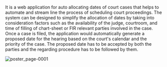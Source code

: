 It is a web application for auto allocating dates of court cases that helps to automate and stream line the process of scheduling court proceedings.
The system can be designed to simplify the allocation of dates by taking into consideration factors such as the availability of the judge, courtroom, and time of filling of chart-sheet or FIR relevant parties involved in the case. Once a case is filed, the application would automatically generate a proposed date for the hearing based on the court's calendar and the priority of the case. The proposed date has to be accepted by both the parties and the regarding procedure has to be followed by them.


![poster_page-0001](https://github.com/user-attachments/assets/8e413a2e-e48f-4c52-a4ab-1331da4df9c3)
